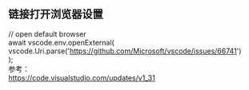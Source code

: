 ## 链接打开浏览器设置  
// open default browser  
await vscode.env.openExternal(  
  vscode.Uri.parse('https://github.com/Microsoft/vscode/issues/66741')  
);  
参考：  
https://code.visualstudio.com/updates/v1_31  